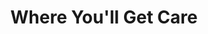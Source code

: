 ---
layout: page-breadcrumbs.html
title: Where You'll Get Care
display_title: 
concurrence: 
template: 
lastupdate_override: 
relatedlinks:
  - url: 
    title:
    description: 

---